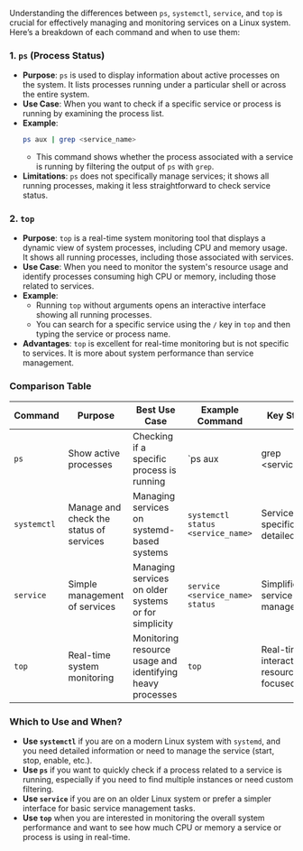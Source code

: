 Understanding the differences between `ps`, `systemctl`, `service`, and `top` is crucial for effectively managing and monitoring services on a Linux system. Here’s a breakdown of each command and when to use them:

### **1. `ps` (Process Status)**
- **Purpose**: `ps` is used to display information about active processes on the system. It lists processes running under a particular shell or across the entire system.
- **Use Case**: When you want to check if a specific service or process is running by examining the process list.
- **Example**:
  ```bash
  ps aux | grep <service_name>
  ```
  - This command shows whether the process associated with a service is running by filtering the output of `ps` with `grep`.
- **Limitations**: `ps` does not specifically manage services; it shows all running processes, making it less straightforward to check service status.

### **2. `top`**
- **Purpose**: `top` is a real-time system monitoring tool that displays a dynamic view of system processes, including CPU and memory usage. It shows all running processes, including those associated with services.
- **Use Case**: When you need to monitor the system's resource usage and identify processes consuming high CPU or memory, including those related to services.
- **Example**:
  - Running `top` without arguments opens an interactive interface showing all running processes.
  - You can search for a specific service using the `/` key in `top` and then typing the service or process name.
- **Advantages**: `top` is excellent for real-time monitoring but is not specific to services. It is more about system performance than service management.
  
### **Comparison Table**

| Command    | Purpose                                      | Best Use Case                                    | Example Command                     | Key Strengths                          |
|------------|----------------------------------------------|--------------------------------------------------|-------------------------------------|----------------------------------------|
| `ps`       | Show active processes                        | Checking if a specific process is running        | `ps aux | grep <service_name>`     | Detailed process information           |
| `systemctl`| Manage and check the status of services      | Managing services on systemd-based systems       | `systemctl status <service_name>`   | Service-specific, detailed, robust     |
| `service`  | Simple management of services                | Managing services on older systems or for simplicity | `service <service_name> status` | Simplified service management          |
| `top`      | Real-time system monitoring                  | Monitoring resource usage and identifying heavy processes | `top`                            | Real-time, interactive, resource-focused|


### **Which to Use and When?**
- **Use `systemctl`** if you are on a modern Linux system with `systemd`, and you need detailed information or need to manage the service (start, stop, enable, etc.).
- **Use `ps`** if you want to quickly check if a process related to a service is running, especially if you need to find multiple instances or need custom filtering.
- **Use `service`** if you are on an older Linux system or prefer a simpler interface for basic service management tasks.
- **Use `top`** when you are interested in monitoring the overall system performance and want to see how much CPU or memory a service or process is using in real-time.
